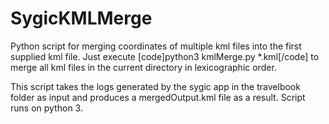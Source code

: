 SygicKMLMerge
=============

Python script for merging coordinates of multiple kml files into the first supplied kml file.
Just execute [code]python3 kmlMerge.py *.kml[/code] to merge all kml files in the current directory in lexicographic order.  

This script takes the logs generated by the sygic app in the travelbook folder as input and produces a mergedOutput.kml file as a result.
Script runs on python 3.
